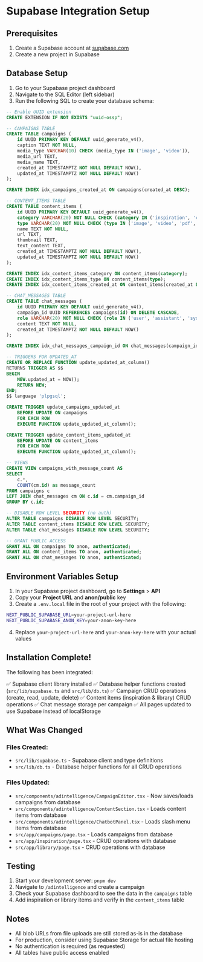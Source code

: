 # Supabase Integration Setup

## Prerequisites

1. Create a Supabase account at [supabase.com](https://supabase.com)
2. Create a new project in Supabase

## Database Setup

1. Go to your Supabase project dashboard
2. Navigate to the SQL Editor (left sidebar)
3. Run the following SQL to create your database schema:

```sql
-- Enable UUID extension
CREATE EXTENSION IF NOT EXISTS "uuid-ossp";

-- CAMPAIGNS TABLE
CREATE TABLE campaigns (
    id UUID PRIMARY KEY DEFAULT uuid_generate_v4(),
    caption TEXT NOT NULL,
    media_type VARCHAR(10) CHECK (media_type IN ('image', 'video')),
    media_url TEXT,
    media_name TEXT,
    created_at TIMESTAMPTZ NOT NULL DEFAULT NOW(),
    updated_at TIMESTAMPTZ NOT NULL DEFAULT NOW()
);

CREATE INDEX idx_campaigns_created_at ON campaigns(created_at DESC);

-- CONTENT_ITEMS TABLE
CREATE TABLE content_items (
    id UUID PRIMARY KEY DEFAULT uuid_generate_v4(),
    category VARCHAR(20) NOT NULL CHECK (category IN ('inspiration', 'content-library')),
    type VARCHAR(20) NOT NULL CHECK (type IN ('image', 'video', 'pdf', 'text', 'link', 'campaign')),
    name TEXT NOT NULL,
    url TEXT,
    thumbnail TEXT,
    text_content TEXT,
    created_at TIMESTAMPTZ NOT NULL DEFAULT NOW(),
    updated_at TIMESTAMPTZ NOT NULL DEFAULT NOW()
);

CREATE INDEX idx_content_items_category ON content_items(category);
CREATE INDEX idx_content_items_type ON content_items(type);
CREATE INDEX idx_content_items_created_at ON content_items(created_at DESC);

-- CHAT_MESSAGES TABLE
CREATE TABLE chat_messages (
    id UUID PRIMARY KEY DEFAULT uuid_generate_v4(),
    campaign_id UUID REFERENCES campaigns(id) ON DELETE CASCADE,
    role VARCHAR(20) NOT NULL CHECK (role IN ('user', 'assistant', 'system')),
    content TEXT NOT NULL,
    created_at TIMESTAMPTZ NOT NULL DEFAULT NOW()
);

CREATE INDEX idx_chat_messages_campaign_id ON chat_messages(campaign_id, created_at ASC);

-- TRIGGERS FOR UPDATED_AT
CREATE OR REPLACE FUNCTION update_updated_at_column()
RETURNS TRIGGER AS $$
BEGIN
    NEW.updated_at = NOW();
    RETURN NEW;
END;
$$ language 'plpgsql';

CREATE TRIGGER update_campaigns_updated_at 
    BEFORE UPDATE ON campaigns
    FOR EACH ROW
    EXECUTE FUNCTION update_updated_at_column();

CREATE TRIGGER update_content_items_updated_at 
    BEFORE UPDATE ON content_items
    FOR EACH ROW
    EXECUTE FUNCTION update_updated_at_column();

-- VIEWS
CREATE VIEW campaigns_with_message_count AS
SELECT 
    c.*,
    COUNT(cm.id) as message_count
FROM campaigns c
LEFT JOIN chat_messages cm ON c.id = cm.campaign_id
GROUP BY c.id;

-- DISABLE ROW LEVEL SECURITY (no auth)
ALTER TABLE campaigns DISABLE ROW LEVEL SECURITY;
ALTER TABLE content_items DISABLE ROW LEVEL SECURITY;
ALTER TABLE chat_messages DISABLE ROW LEVEL SECURITY;

-- GRANT PUBLIC ACCESS
GRANT ALL ON campaigns TO anon, authenticated;
GRANT ALL ON content_items TO anon, authenticated;
GRANT ALL ON chat_messages TO anon, authenticated;
```

## Environment Variables Setup

1. In your Supabase project dashboard, go to **Settings** > **API**
2. Copy your **Project URL** and **anon/public** key
3. Create a `.env.local` file in the root of your project with the following:

```bash
NEXT_PUBLIC_SUPABASE_URL=your-project-url-here
NEXT_PUBLIC_SUPABASE_ANON_KEY=your-anon-key-here
```

4. Replace `your-project-url-here` and `your-anon-key-here` with your actual values

## Installation Complete!

The following has been integrated:

✅ Supabase client library installed
✅ Database helper functions created (`src/lib/supabase.ts` and `src/lib/db.ts`)
✅ Campaign CRUD operations (create, read, update, delete)
✅ Content items (inspiration & library) CRUD operations
✅ Chat message storage per campaign
✅ All pages updated to use Supabase instead of localStorage

## What Was Changed

### Files Created:
- `src/lib/supabase.ts` - Supabase client and type definitions
- `src/lib/db.ts` - Database helper functions for all CRUD operations

### Files Updated:
- `src/components/adintelligence/CampaignEditor.tsx` - Now saves/loads campaigns from database
- `src/components/adintelligence/ContentSection.tsx` - Loads content items from database
- `src/components/adintelligence/ChatbotPanel.tsx` - Loads slash menu items from database
- `src/app/campaigns/page.tsx` - Loads campaigns from database
- `src/app/inspiration/page.tsx` - CRUD operations with database
- `src/app/library/page.tsx` - CRUD operations with database

## Testing

1. Start your development server: `pnpm dev`
2. Navigate to `/adintelligence` and create a campaign
3. Check your Supabase dashboard to see the data in the `campaigns` table
4. Add inspiration or library items and verify in the `content_items` table

## Notes

- All blob URLs from file uploads are still stored as-is in the database
- For production, consider using Supabase Storage for actual file hosting
- No authentication is required (as requested)
- All tables have public access enabled

